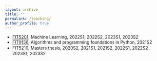 ```yaml
---
layout: archive
title: ""
permalink: /teaching/
author_profile: true
---
```


* [FIT5201](https://handbook.monash.edu/2022/units/FIT5201), Machine Learning, 2022S1, 2022S2, 2023S1, 2023S2 
* [FIT9136](https://handbook.monash.edu/2021/units/FIT9136), Algorithms and programming foundations in Python, 2021S2
* [FIT5210](https://handbook.monash.edu/2021/units/FIT5210), Masters thesis, 2020S2, 2021S1, 2021S2, 2022S1, 2022S2，2023S1, 2023S2
